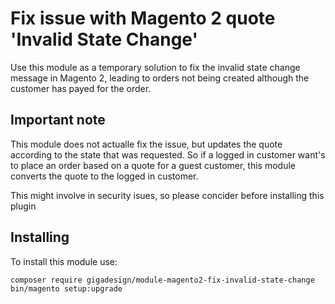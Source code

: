# Fix issue with Magento 2 quote 'Invalid State Change'

Use this module as a temporary solution to fix the invalid state change message in Magento 2, leading to orders not being created although the customer has payed for the order.

## Important note

This module does not actualle fix the issue, but updates the quote according to the state that was requested.
So if a logged in customer want's to place an order based on a quote for a guest customer, this module converts the quote to the logged in customer.

This might involve in security isues, so please concider before installing this plugin

## Installing

To install this module use:
```
composer require gigadesign/module-magento2-fix-invalid-state-change
bin/magento setup:upgrade
```
